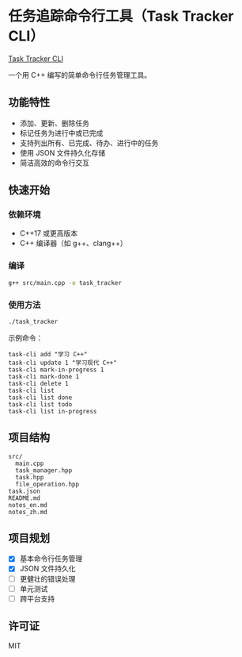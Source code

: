 # 任务追踪命令行工具（Task Tracker CLI）

[Task Tracker CLI](https://roadmap.sh/projects/task-tracker)

一个用 C++ 编写的简单命令行任务管理工具。

## 功能特性
- 添加、更新、删除任务
- 标记任务为进行中或已完成
- 支持列出所有、已完成、待办、进行中的任务
- 使用 JSON 文件持久化存储
- 简洁高效的命令行交互

## 快速开始

### 依赖环境
- C++17 或更高版本
- C++ 编译器（如 g++、clang++）

### 编译
```sh
g++ src/main.cpp -o task_tracker
```

### 使用方法
```sh
./task_tracker
```

示例命令：
```text
task-cli add "学习 C++"
task-cli update 1 "学习现代 C++"
task-cli mark-in-progress 1
task-cli mark-done 1
task-cli delete 1
task-cli list
task-cli list done
task-cli list todo
task-cli list in-progress
```

## 项目结构
```
src/
  main.cpp
  task_manager.hpp
  task.hpp
  file_operation.hpp
task.json
README.md
notes_en.md
notes_zh.md
```

## 项目规划
- [x] 基本命令行任务管理
- [x] JSON 文件持久化
- [ ] 更健壮的错误处理
- [ ] 单元测试
- [ ] 跨平台支持

## 许可证
MIT
